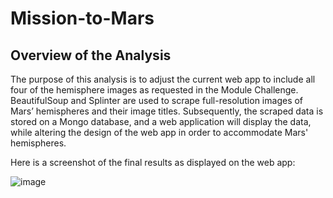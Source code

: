 # Mission-to-Mars

## Overview of the Analysis 

The purpose of this analysis is to adjust the current web app to include all four of the hemisphere images as requested in the Module Challenge.  BeautifulSoup and Splinter are used to scrape full-resolution images of Mars’ hemispheres and their image titles. Subsequently, the scraped data is stored on a Mongo database, and a web application will display the data, while altering the design of the web app in order to accommodate Mars' hemispheres.

Here is a screenshot of the final results as displayed on the web app:


![image](https://user-images.githubusercontent.com/75655852/110256996-d82c2f00-7f69-11eb-8713-40f5a8858824.png)
